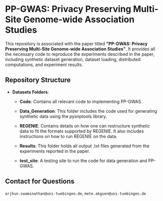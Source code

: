 # PP-GWAS: Privacy Preserving Multi-Site Genome-wide Association Studies

This repository is associated with the paper titled **"PP-GWAS: Privacy Preserving Multi-Site Genome-wide Association Studies"**. It provides all the necessary code to reproduce the experiments described in the paper, including synthetic dataset generation, dataset loading, distributed computations, and experiment results.

## Repository Structure

- **Datasets Folders**: 
  - **Code**: Contains all relevant code to implementing PP-GWAS. 
  - **Data_Generation**: This folder includes the code used for generating synthetic data using the pysnptools library. 
  - **REGENIE**: Contains details on how one can restructure synthetic data to fit the formats supported by REGENIE. It also includes instructions on how to run REGENIE on the data.
  - **Results**: This folder holds all output .txt files generated from the experiments reported in the paper.
    
  - **test_site**: A testing site to run the code for data generation and PP-GWAS.

## Contact for Questions
`arjhun.swaminathan@uni-tuebingen.de`, `mete.akguen@uni-tuebingen.de`
